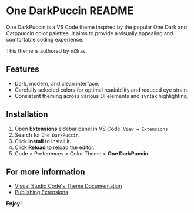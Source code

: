 # One DarkPuccin README

One DarkPuccin is a VS Code theme inspired by the popular One Dark and Catppuccin color palettes. It aims to provide a visually appealing and comfortable coding experience.

This theme is authored by ni3rav.

## Features

- Dark, modern, and clean interface.
- Carefully selected colors for optimal readability and reduced eye strain.
- Consistent theming across various UI elements and syntax highlighting.

## Installation

1. Open **Extensions** sidebar panel in VS Code. `View → Extensions`
2. Search for `One DarkPuccin`.
3. Click **Install** to install it.
4. Click **Reload** to reload the editor.
5. Code > Preferences > Color Theme > **One DarkPuccin**.

## For more information

- [Visual Studio Code's Theme Documentation](https://code.visualstudio.com/docs/getstarted/themes)
- [Publishing Extensions](https://code.visualstudio.com/api/working-with-extensions/publishing-extension)

**Enjoy!**
